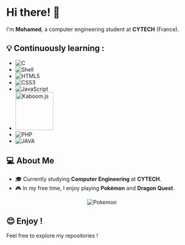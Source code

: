 # Hi there! 👋

I'm **Mohamed**, a computer engineering student at **CYTECH** (France).

## 💡 Continuously learning :

  - ![C](https://img.shields.io/badge/C-00599C?style=for-the-badge&logo=c&logoColor=white)
  - ![Shell](https://img.shields.io/badge/Shell-4EAA25?&style=plastic&logo=gnu-bash&logoColor=white)
  - ![HTML5](https://img.shields.io/badge/HTML5-E34F26?style=for-the-badge&logo=html5&logoColor=white)
  - ![CSS3](https://img.shields.io/badge/CSS3-1572B6?style=for-the-badge&logo=css3&logoColor=white)
  - ![JavaScript](https://img.shields.io/badge/JavaScript-F7DF1E?style=for-the-badge&logo=javascript&logoColor=black)  
  -  <img src="https://kaboomjs.com/static/img/kaboomjs.png" alt="Kaboom.js" width="100px" />
  - ![PHP](https://img.shields.io/badge/PHP-777BB4?style=for-the-badge&logo=php&logoColor=white)
  - ![JAVA](https://img.shields.io/badge/Java-ED8B00?style=for-the-badge&logo=openjdk&logoColor=white)

## 💻 About Me

- 🎓 Currently studying **Computer Engineering** at **CYTECH**.
- 🎮 In my free time, I enjoy playing **Pokémon** and **Dragon Quest**.

<div align="center">
    <img src="https://media1.tenor.com/m/H0pfp_mEmNoAAAAC/pokemon-petting.gif" alt="Pokemon" />
</div>


## 😊 Enjoy !

Feel free to explore my repositories !

